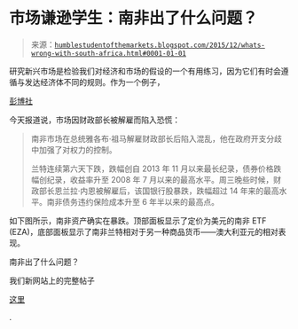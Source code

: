 <!--yml

category: 未分类

date: 2024-05-18 03:12:20

-->

# 市场谦逊学生：南非出了什么问题？

> 来源：[`humblestudentofthemarkets.blogspot.com/2015/12/whats-wrong-with-south-africa.html#0001-01-01`](https://humblestudentofthemarkets.blogspot.com/2015/12/whats-wrong-with-south-africa.html#0001-01-01)

研究新兴市场是检验我们对经济和市场的假设的一个有用练习，因为它们有时会遵循与发达经济体不同的规则。作为一个例子，

[彭博社](http://www.bloomberg.com/news/articles/2015-12-10/rand-plunges-in-longest-losing-streak-in-two-years-as-nene-fired)

今天报道说，市场因财政部长被解雇而陷入恐慌：

> 南非市场在总统雅各布·祖马解雇财政部长后陷入混乱，他在政府开支分歧中加强了对权力的控制。
> 
> 兰特连续第六天下跌，跌幅创自 2013 年 11 月以来最长纪录，债券价格跌幅创纪录，收益率升至 2008 年 7 月以来的最高水平。周三晚些时候，财政部长恩兰拉·内恩被解雇后，该国银行股暴跌，跌幅超过 14 年来的最高水平。南非债务违约保险成本升至 6 年半以来的最高点。

如下图所示，南非资产确实在暴跌。顶部面板显示了定价为美元的南非 ETF (EZA)，底部面板显示了南非兰特相对于另一种商品货币——澳大利亚元的相对表现。

南非出了什么问题？

我们新网站上的完整帖子

[这里](https://humblestudentofthemarkets.com/2015/12/10/whats-wrong-with-south-africa/)

.
